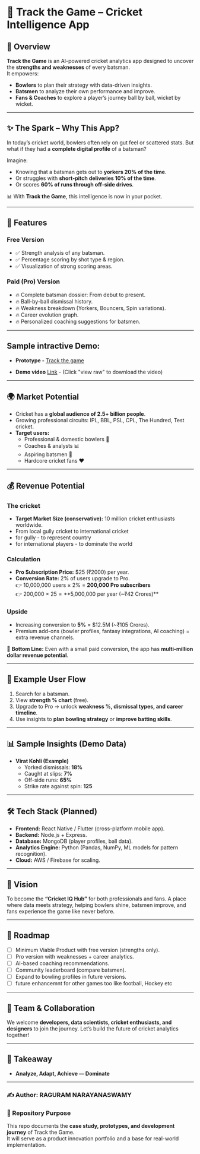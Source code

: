 # 🏏 Track the Game – Cricket Intelligence App  

## 🚀 Overview  
**Track the Game** is an AI-powered cricket analytics app designed to uncover the **strengths and weaknesses** of every batsman.  
It empowers:  
- **Bowlers** to plan their strategy with data-driven insights.  
- **Batsmen** to analyze their own performance and improve.  
- **Fans & Coaches** to explore a player’s journey ball by ball, wicket by wicket.  

---

## ✨ The Spark – Why This App?  
In today’s cricket world, bowlers often rely on gut feel or scattered stats. But what if they had a **complete digital profile** of a batsman?  

Imagine:  
- Knowing that a batsman gets out to **yorkers 20% of the time**.  
- Or struggles with **short-pitch deliveries 10% of the time**.  
- Or scores **60% of runs through off-side drives**.  

📊 With **Track the Game**, this intelligence is now in your pocket.  

---

## 🎯 Features  

### Free Version  
- ✅ Strength analysis of any batsman.  
- ✅ Percentage scoring by shot type & region.  
- ✅ Visualization of strong scoring areas.  

### Paid (Pro) Version  
- 🔥 Complete batsman dossier: From debut to present.  
- 🔥 Ball-by-ball dismissal history.  
- 🔥 Weakness breakdown (Yorkers, Bouncers, Spin variations).  
- 🔥 Career evolution graph.  
- 🔥 Personalized coaching suggestions for batsmen.  

---

## Sample intractive Demo: 

 - **Prototype -** [Track the game ](https://raguram-n.github.io/Track-The-Game/) 

 - **Demo video** [Link](https://github.com/Raguram-N/Track-The-Game/blob/main/demo%20video.mp4) - (Click "view raw" to download the video)

---

## 🌍 Market Potential  
- Cricket has a **global audience of 2.5+ billion people**.  
- Growing professional circuits: IPL, BBL, PSL, CPL, The Hundred, Test cricket.  
- **Target users:**  
  - Professional & domestic bowlers 🎯  
  - Coaches & analysts 📊  
  - Aspiring batsmen 🏏  
  - Hardcore cricket fans ❤️  

---

## 💰 Revenue Potential  

### The cricket  
- **Target Market Size (conservative):** 10 million cricket enthusiasts worldwide.
- From local gully cricket to international cricket
- for gully - to represent country
- for international players - to dominate the world

### Calculation  
- **Pro Subscription Price:** $25 (₹2000) per year.  
- **Conversion Rate:** 2% of users upgrade to Pro.  
👉 10,000,000 users × 2% = **200,000 Pro subscribers**  
👉 200,000 × $25 = **$5,000,000 per year (~₹42 Crores)**  

### Upside  
- Increasing conversion to **5%** = $12.5M (~₹105 Crores).  
- Premium add-ons (bowler profiles, fantasy integrations, AI coaching) = extra revenue channels.  

📌 **Bottom Line:** Even with a small paid conversion, the app has **multi-million dollar revenue potential**.  

---

## 📱 Example User Flow  
1. Search for a batsman.  
2. View **strength % chart** (free).  
3. Upgrade to Pro → unlock **weakness %, dismissal types, and career timeline**.  
4. Use insights to **plan bowling strategy** or **improve batting skills**.  

---

## 📊 Sample Insights (Demo Data)  
- **Virat Kohli (Example)**  
  - Yorked dismissals: **18%**  
  - Caught at slips: **7%**  
  - Off-side runs: **65%**  
  - Strike rate against spin: **125**  

---

## 🛠️ Tech Stack (Planned)  
- **Frontend:** React Native / Flutter (cross-platform mobile app).  
- **Backend:** Node.js + Express.  
- **Database:** MongoDB (player profiles, ball data).  
- **Analytics Engine:** Python (Pandas, NumPy, ML models for pattern recognition).  
- **Cloud:** AWS / Firebase for scaling.  

---

## 🧭 Vision  
To become the **“Cricket IQ Hub”** for both professionals and fans. A place where data meets strategy, helping bowlers shine, batsmen improve, and fans experience the game like never before.  

---

## 📌 Roadmap  
- [ ] Minimum Viable Product with free version (strengths only).  
- [ ] Pro version with weaknesses + career analytics.  
- [ ] AI-based coaching recommendations.  
- [ ] Community leaderboard (compare batsmen).  
- [ ] Expand to bowling profiles in future versions.
- [ ] future enhancemnt for other games too like football, Hockey etc

---

## 👥 Team & Collaboration  
We welcome **developers, data scientists, cricket enthusiasts, and designers** to join the journey. Let’s build the future of cricket analytics together!  

---

## 🔑 Takeaway  
- **Analyze, Adapt, Achieve — Dominate**  

---


### ✍️ Author: RAGURAM NARAYANASWAMY

### 📂 Repository Purpose  
This repo documents the **case study, prototypes, and development journey** of Track the Game.  
It will serve as a product innovation portfolio and a base for real-world implementation.  


